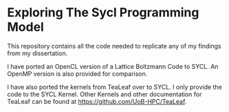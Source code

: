 # Exploring The Sycl Programming Model

This repository contains all the code needed to replicate any of my findings from my dissertation.

I have ported an OpenCL version of a Lattice Boltzmann Code to SYCL. An OpenMP version is also provided for comparison.

I have also ported the kernels from TeaLeaf over to SYCL. I only provide the code to the SYCL Kernel. Other Kernels and other documentation for TeaLeaf can be found at https://github.com/UoB-HPC/TeaLeaf.
